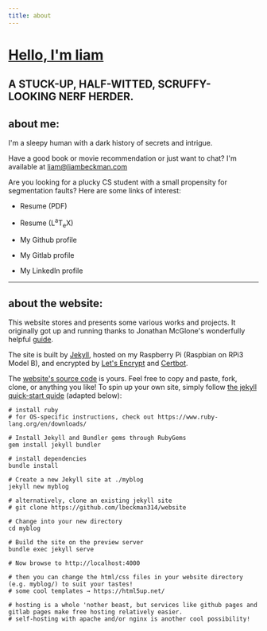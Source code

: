 ```yaml
---
title: about
---
```


<h1><a href="" id="wiki"><span id="hello">Hello, I'm liam</span></a>
<object id="smile" type="image/svg+xml" data="/assets/svg/iconSmile5Optimized.svg"></object>
</h1>

<h2 id="stuck-up">A STUCK-UP, HALF-WITTED, SCRUFFY-LOOKING NERF HERDER.</h2>

## about me:
I'm a sleepy human with a dark history of secrets and intrigue.

Have a good book or movie recommendation or just want to chat? I'm available at <a href="mailto:liam@liambeckman.com">liam@liambeckman.com</a>

Are you looking for a plucky CS student with a small propensity for segmentation faults? Here are some links of interest:

<div class="inline-block">
    <ul class="showoff">
        <li class="featured" onclick="location.href='https://liambeckman.com/pkgs/resume/resume-liam-beckman.pdf'">
            <object class="showoff" type="image/svg+xml" data="/assets/svg/octicons-5.0.1/lib/svg/file-pdf.svg"></object><p> Resume (PDF)</p>
        </li>
        <li class="featured" onclick="location.href='https://git.liambeckman.com/cgit/resume/tree/resume-liam-beckman.tex'">
            <object class="showoff" type="image/svg+xml" data="/assets/svg/tex.svg"></object><p> Resume (<span class="latex">L<sup>a</sup>T<sub>e</sub>X</span>)</p>
        </li>
        <li class="featured" onclick="location.href='https://github.com/lbeckman314/'">
            <object class="showoff" type="image/svg+xml" data="/assets/svg/github.svg"></object><p> My Github profile</p>
        </li>
        <li class="featured" onclick="location.href='https://gitlab.com/lbeckman314/'">
            <object class="showoff" type="image/svg+xml" data="/assets/svg/gitlab-2.svg"></object><p> My Gitlab profile</p>
        </li>
        <li class="featured" onclick="location.href='https://www.linkedin.com/in/liam-beckman-ab3183a6/'">
            <object class="showoff" type="image/svg+xml" data="/assets/svg/linkedin.svg"></object><p> My LinkedIn profile</p>
        </li>
    </ul>
</div>

---

## about the website:

This website stores and presents some various works and projects. It originally got up and running thanks to Jonathan McGlone's wonderfully helpful [guide](http://jmcglone.com/guides/github-pages/).

The site is built by [Jekyll](https://jekyllrb.com/), hosted on my Raspberry Pi (Raspbian on RPi3 Model B), and encrypted by [Let's Encrypt](https://letsencrypt.org/) and [Certbot](https://certbot.eff.org/).

The [website's source code](https://github.com/lbeckman314/website) is yours. Feel free to copy and paste, fork, clone, or anything you like! To spin up your own site, simply follow [the jekyll quick-start quide](https://jekyllrb.com/docs/quickstart/) (adapted below):

```shell
# install ruby
# for OS-specific instructions, check out https://www.ruby-lang.org/en/downloads/

# Install Jekyll and Bundler gems through RubyGems
gem install jekyll bundler

# install dependencies
bundle install

# Create a new Jekyll site at ./myblog
jekyll new myblog

# alternatively, clone an existing jekyll site
# git clone https://github.com/lbeckman314/website

# Change into your new directory
cd myblog

# Build the site on the preview server
bundle exec jekyll serve

# Now browse to http://localhost:4000

# then you can change the html/css files in your website directory (e.g. myblog/) to suit your tastes!
# some cool templates → https://html5up.net/

# hosting is a whole 'nother beast, but services like github pages and gitlab pages make free hosting relatively easier.
# self-hosting with apache and/or nginx is another cool possibility!
```
<script type="text/javascript" src="/assets/js/name.js"/>

